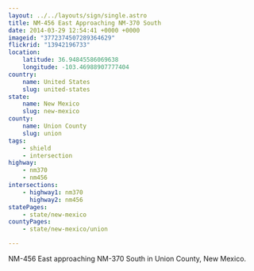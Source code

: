 ```yaml
---
layout: ../../layouts/sign/single.astro
title: NM-456 East Approaching NM-370 South
date: 2014-03-29 12:54:41 +0000 +0000
imageid: "3772374507289364629"
flickrid: "13942196733"
location:
    latitude: 36.94845586069638
    longitude: -103.46988907777404
country:
    name: United States
    slug: united-states
state:
    name: New Mexico
    slug: new-mexico
county:
    name: Union County
    slug: union
tags:
    - shield
    - intersection
highway:
    - nm370
    - nm456
intersections:
    - highway1: nm370
      highway2: nm456
statePages:
    - state/new-mexico
countyPages:
    - state/new-mexico/union

---
```

NM-456 East approaching NM-370 South in Union County, New Mexico.